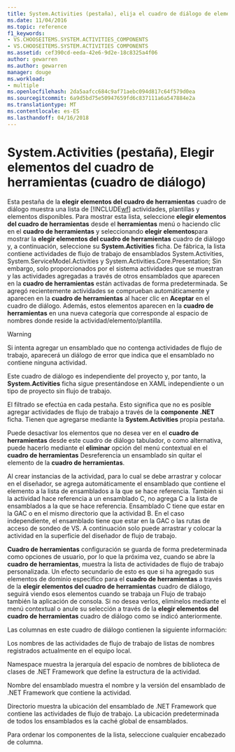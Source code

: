 ```yaml
---
title: System.Activities (pestaña), elija el cuadro de diálogo de elementos de cuadro de herramientas | Documentos de Microsoft
ms.date: 11/04/2016
ms.topic: reference
f1_keywords:
- VS.CHOOSEITEMS.SYSTEM.ACTIVITIES_COMPONENTS
- VS.CHOOSEITEMS.SYSTEM.ACTIVITIES COMPONENTS
ms.assetid: cef390cd-eeda-42e6-9d2e-18c8325a4f06
author: gewarren
ms.author: gewarren
manager: douge
ms.workload:
- multiple
ms.openlocfilehash: 2da5aafcc684c9af71aebc094d817c64f579d0ea
ms.sourcegitcommit: 6a9d5bd75e50947659fd6c837111a6a547884e2a
ms.translationtype: MT
ms.contentlocale: es-ES
ms.lasthandoff: 04/16/2018
---
```

# <a name="systemactivities-tab-choose-toolbox-items-dialog-box"></a>System.Activities (pestaña), Elegir elementos del cuadro de herramientas (cuadro de diálogo)
Esta pestaña de la **elegir elementos del cuadro de herramientas** cuadro de diálogo muestra una lista de [!INCLUDE[wf](../workflow-designer/includes/wf_md.md)] actividades, plantillas y elementos disponibles. Para mostrar esta lista, seleccione **elegir elementos del cuadro de herramientas** desde el **herramientas** menú o haciendo clic en el **cuadro de herramientas** y seleccionando **elegir elementos**para mostrar la **elegir elementos del cuadro de herramientas** cuadro de diálogo y, a continuación, seleccione su **System.Activities** ficha. De fábrica, la lista contiene actividades de flujo de trabajo de ensamblados System.Activities, System.ServiceModel.Activities y System.Activities.Core.Presentation; Sin embargo, solo proporcionados por el sistema actividades que se muestran y las actividades agregadas a través de otros ensamblados que aparecen en la **cuadro de herramientas** están activadas de forma predeterminada. Se agregó recientemente actividades se comprueban automáticamente y aparecen en la **cuadro de herramientas** al hacer clic en **Aceptar** en el cuadro de diálogo. Además, estos elementos aparecen en la **cuadro de herramientas** en una nueva categoría que corresponde al espacio de nombres donde reside la actividad/elemento/plantilla.

> [!WARNING]
> Si intenta agregar un ensamblado que no contenga actividades de flujo de trabajo, aparecerá un diálogo de error que indica que el ensamblado no contiene ninguna actividad.

 Este cuadro de diálogo es independiente del proyecto y, por tanto, la **System.Activities** ficha sigue presentándose en XAML independiente o un tipo de proyecto sin flujo de trabajo.

 El filtrado se efectúa en cada pestaña. Esto significa que no es posible agregar actividades de flujo de trabajo a través de la **componente .NET** ficha. Tienen que agregarse mediante la **System.Activities** propia pestaña.

 Puede desactivar los elementos que no desea ver en el **cuadro de herramientas** desde este cuadro de diálogo tabulador, o como alternativa, puede hacerlo mediante el **eliminar** opción del menú contextual en el **cuadro de herramientas** Desreferencia un ensamblado sin quitar el elemento de la **cuadro de herramientas**.

 Al crear instancias de la actividad, para lo cual se debe arrastrar y colocar en el diseñador, se agrega automáticamente el ensamblado que contiene el elemento a la lista de ensamblados a la que se hace referencia. También si la actividad hace referencia a un ensamblado C, no agrega C a la lista de ensamblados a la que se hace referencia. Ensamblado C tiene que estar en la GAC o en el mismo directorio que la actividad B. En el caso independiente, el ensamblado tiene que estar en la GAC o las rutas de acceso de sondeo de VS. A continuación solo puede arrastrar y colocar la actividad en la superficie del diseñador de flujo de trabajo.

 **Cuadro de herramientas** configuración se guarda de forma predeterminada como opciones de usuario, por lo que la próxima vez, cuando se abre la **cuadro de herramientas**, muestra la lista de actividades de flujo de trabajo personalizada. Un efecto secundario de esto es que si ha agregado sus elementos de dominio específico para el **cuadro de herramientas** a través de la **elegir elementos del cuadro de herramientas** cuadro de diálogo, seguirá viendo esos elementos cuando se trabaja un Flujo de trabajo también la aplicación de consola. Si no desea verlos, elimínelos mediante el menú contextual o anule su selección a través de la **elegir elementos del cuadro de herramientas** cuadro de diálogo como se indicó anteriormente.

 Las columnas en este cuadro de diálogo contienen la siguiente información:

 Los nombres de las actividades de flujo de trabajo de listas de nombres registrados actualmente en el equipo local.

 Namespace muestra la jerarquía del espacio de nombres de biblioteca de clases de .NET Framework que define la estructura de la actividad.

 Nombre del ensamblado muestra el nombre y la versión del ensamblado de .NET Framework que contiene la actividad.

 Directorio muestra la ubicación del ensamblado de .NET Framework que contiene las actividades de flujo de trabajo. La ubicación predeterminada de todos los ensamblados es la caché global de ensamblados.

 Para ordenar los componentes de la lista, seleccione cualquier encabezado de columna.